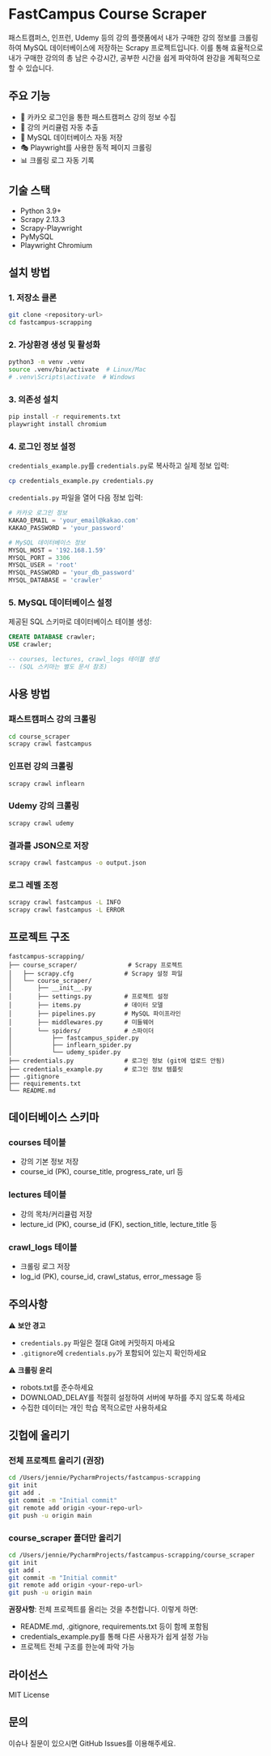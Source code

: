 # FastCampus Course Scraper

패스트캠퍼스, 인프런, Udemy 등의 강의 플랫폼에서 내가 구매한 강의 정보를 크롤링하여 MySQL 데이터베이스에 저장하는 Scrapy 프로젝트입니다.
이를 통해 효율적으로 내가 구매한 강의의 총 남은 수강시간, 공부한 시간을 쉽게 파악하여 완강을 계획적으로 할 수 있습니다.

## 주요 기능

- 🔐 카카오 로그인을 통한 패스트캠퍼스 강의 정보 수집
- 🎯 강의 커리큘럼 자동 추출
- 💾 MySQL 데이터베이스 자동 저장
- 🎭 Playwright를 사용한 동적 페이지 크롤링
- 📊 크롤링 로그 자동 기록

## 기술 스택

- Python 3.9+
- Scrapy 2.13.3
- Scrapy-Playwright
- PyMySQL
- Playwright Chromium

## 설치 방법

### 1. 저장소 클론

```bash
git clone <repository-url>
cd fastcampus-scrapping
```

### 2. 가상환경 생성 및 활성화

```bash
python3 -m venv .venv
source .venv/bin/activate  # Linux/Mac
# .venv\Scripts\activate  # Windows
```

### 3. 의존성 설치

```bash
pip install -r requirements.txt
playwright install chromium
```

### 4. 로그인 정보 설정

`credentials_example.py`를 `credentials.py`로 복사하고 실제 정보 입력:

```bash
cp credentials_example.py credentials.py
```

`credentials.py` 파일을 열어 다음 정보 입력:

```python
# 카카오 로그인 정보
KAKAO_EMAIL = 'your_email@kakao.com'
KAKAO_PASSWORD = 'your_password'

# MySQL 데이터베이스 정보
MYSQL_HOST = '192.168.1.59'
MYSQL_PORT = 3306
MYSQL_USER = 'root'
MYSQL_PASSWORD = 'your_db_password'
MYSQL_DATABASE = 'crawler'
```

### 5. MySQL 데이터베이스 설정

제공된 SQL 스키마로 데이터베이스 테이블 생성:

```sql
CREATE DATABASE crawler;
USE crawler;

-- courses, lectures, crawl_logs 테이블 생성
-- (SQL 스키마는 별도 문서 참조)
```

## 사용 방법

### 패스트캠퍼스 강의 크롤링

```bash
cd course_scraper
scrapy crawl fastcampus
```

### 인프런 강의 크롤링

```bash
scrapy crawl inflearn
```

### Udemy 강의 크롤링

```bash
scrapy crawl udemy
```

### 결과를 JSON으로 저장

```bash
scrapy crawl fastcampus -o output.json
```

### 로그 레벨 조정

```bash
scrapy crawl fastcampus -L INFO
scrapy crawl fastcampus -L ERROR
```

## 프로젝트 구조

```
fastcampus-scrapping/
├── course_scraper/              # Scrapy 프로젝트
│   ├── scrapy.cfg              # Scrapy 설정 파일
│   └── course_scraper/
│       ├── __init__.py
│       ├── settings.py         # 프로젝트 설정
│       ├── items.py            # 데이터 모델
│       ├── pipelines.py        # MySQL 파이프라인
│       ├── middlewares.py      # 미들웨어
│       └── spiders/            # 스파이더
│           ├── fastcampus_spider.py
│           ├── inflearn_spider.py
│           └── udemy_spider.py
├── credentials.py              # 로그인 정보 (git에 업로드 안됨)
├── credentials_example.py      # 로그인 정보 템플릿
├── .gitignore
├── requirements.txt
└── README.md
```

## 데이터베이스 스키마

### courses 테이블
- 강의 기본 정보 저장
- course_id (PK), course_title, progress_rate, url 등

### lectures 테이블
- 강의 목차/커리큘럼 저장
- lecture_id (PK), course_id (FK), section_title, lecture_title 등

### crawl_logs 테이블
- 크롤링 로그 저장
- log_id (PK), course_id, crawl_status, error_message 등

## 주의사항

⚠️ **보안 경고**
- `credentials.py` 파일은 절대 Git에 커밋하지 마세요
- `.gitignore`에 `credentials.py`가 포함되어 있는지 확인하세요

⚠️ **크롤링 윤리**
- robots.txt를 준수하세요
- DOWNLOAD_DELAY를 적절히 설정하여 서버에 부하를 주지 않도록 하세요
- 수집한 데이터는 개인 학습 목적으로만 사용하세요

## 깃헙에 올리기

### 전체 프로젝트 올리기 (권장)

```bash
cd /Users/jennie/PycharmProjects/fastcampus-scrapping
git init
git add .
git commit -m "Initial commit"
git remote add origin <your-repo-url>
git push -u origin main
```

### course_scraper 폴더만 올리기

```bash
cd /Users/jennie/PycharmProjects/fastcampus-scrapping/course_scraper
git init
git add .
git commit -m "Initial commit"
git remote add origin <your-repo-url>
git push -u origin main
```

**권장사항**: 전체 프로젝트를 올리는 것을 추천합니다. 이렇게 하면:
- README.md, .gitignore, requirements.txt 등이 함께 포함됨
- credentials_example.py를 통해 다른 사용자가 쉽게 설정 가능
- 프로젝트 전체 구조를 한눈에 파악 가능

## 라이선스

MIT License

## 문의

이슈나 질문이 있으시면 GitHub Issues를 이용해주세요.
